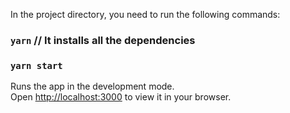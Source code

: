 In the project directory, you need to run the following commands:

### `yarn` // It installs all the dependencies
### `yarn start`

Runs the app in the development mode.\
Open [http://localhost:3000](http://localhost:3000) to view it in your browser.

